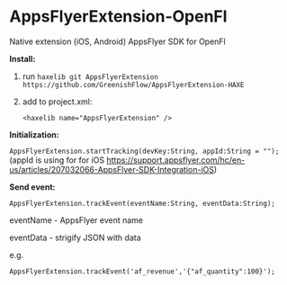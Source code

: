 # AppsFlyerExtension-OpenFl
Native extension (iOS, Android) AppsFlyer SDK for OpenFl

**Install:**
1. run `haxelib git AppsFlyerExtension https://github.com/GreenishFlow/AppsFlyerExtension-HAXE`
2. add to project.xml:

	`<haxelib name="AppsFlyerExtension" />`
	
	
**Initialization:**

`AppsFlyerExtension.startTracking(devKey:String, appId:String = "");`
(appId is using for for iOS https://support.appsflyer.com/hc/en-us/articles/207032066-AppsFlyer-SDK-Integration-iOS)

**Send event:**

`AppsFlyerExtension.trackEvent(eventName:String, eventData:String);`

eventName - AppsFlyer event name

eventData - strigify JSON with data

e.g.

`AppsFlyerExtension.trackEvent('af_revenue','{"af_quantity":100}');`
